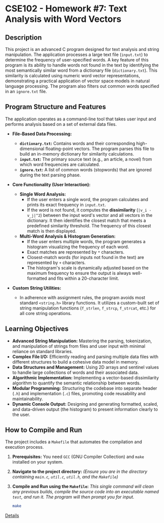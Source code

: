 
# CSE102 - Homework #7: Text Analysis with Word Vectors

## Description

This project is an advanced C program designed for text analysis and string manipulation. The application processes a large text file (`input.txt`) to determine the frequency of user-specified words. A key feature of this program is its ability to handle words not found in the text by identifying the most semantically similar word from a dictionary file (`dictionary.txt`). This similarity is calculated using numeric word vector representations, demonstrating a practical application of vector space models in natural language processing. The program also filters out common words specified in an `ignore.txt` file.

## Program Structure and Features

The application operates as a command-line tool that takes user input and performs analysis based on a set of external data files.

*   **File-Based Data Processing:**
    *   **`dictionary.txt`:** Contains words and their corresponding high-dimensional floating-point vectors. The program parses this file to build an in-memory dictionary for similarity calculations.
    *   **`input.txt`:** The primary source text (e.g., an article, a novel) from which word frequencies are calculated.
    *   **`ignore.txt`:** A list of common words (stopwords) that are ignored during the text parsing phase.

*   **Core Functionality (User Interaction):**
    *   **Single Word Analysis:**
        *   If the user enters a single word, the program calculates and prints its exact frequency in `input.txt`.
        *   If the word is not found, it computes the **dissimilarity** (`|v_i - v_j|^2`) between the input word's vector and all vectors in the dictionary. It then identifies the closest match that meets a predefined similarity threshold. The frequency of this closest match is then displayed.
    *   **Multi-Word Analysis & Histogram Generation:**
        *   If the user enters multiple words, the program generates a histogram visualizing the frequency of each word.
        *   Exact matches are represented by `*` characters.
        *   Closest-match words (for inputs not found in the text) are represented by `+` characters.
        *   The histogram's scale is dynamically adjusted based on the maximum frequency to ensure the output is always well-formatted and fits within a 20-character limit.

*   **Custom String Utilities:**
    *   In adherence with assignment rules, the program avoids most standard `<string.h>` library functions. It utilizes a custom-built set of string manipulation functions (`f_strlen`, `f_strcp`, `f_strcat`, etc.) for all core string operations.

## Learning Objectives

*   **Advanced String Manipulation:** Mastering the parsing, tokenization, and manipulation of strings from files and user input with minimal reliance on standard libraries.
*   **Complex File I/O:** Efficiently reading and parsing multiple data files with different structures to build a cohesive data model in memory.
*   **Data Structures and Management:** Using 2D arrays and sentinel values to handle large collections of words and their associated data.
*   **Algorithmic Implementation:** Implementing a vector-based dissimilarity algorithm to quantify the semantic relationship between words.
*   **Modular Programming:** Structuring the codebase into separate header (`.h`) and implementation (`.c`) files, promoting code reusability and maintainability.
*   **Dynamic Console Output:** Designing and generating formatted, scaled, and data-driven output (the histogram) to present information clearly to the user.

## How to Compile and Run

The project includes a `Makefile` that automates the compilation and execution process.

1.  **Prerequisites:** You need `GCC` (GNU Compiler Collection) and `make` installed on your system.

2.  **Navigate to the project directory:**
    *(Ensure you are in the directory containing `main.c`, `util.c`, `util.h`, and the `Makefile`)*

3.  **Compile and Run using the `Makefile`:**
    *This single command will clean any previous builds, compile the source code into an executable named `test`, and run it. The program will then prompt you for input.*
    ```bash
    make
    ```

[Details](https://github.com/emirgit/GTU-UNIVERSITYASSIGNMENTS/blob/main/CSE102/Text%20Analysis%20with%20Word%20Vectors/Hw7.pdf)